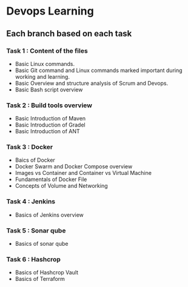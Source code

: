 # Devops Learning
## Each branch based on each task 
###  Task 1 : Content of the files
- Basic Linux commands. 
- Basic Git command and Linux commands marked important during working and learning.
- Basic Overview and structure analysis of Scrum and Devops.
- Basic Bash script overview 

### Task 2 : Build tools overview
- Basic Introduction of Maven  
- Basic Introduction of Gradel  
- Basic Introduction of ANT  

### Task 3 : Docker
- Baics of Docker  
- Docker Swarm and Docker Compose overview  
- Images vs Container and Container vs Virtual Machine  
- Fundamentals of Docker File  
- Concepts of Volume and Networking  

###  Task 4 : Jenkins  
- Basics of Jenkins overview 

### Task 5 : Sonar qube 
- Basics of sonar qube 

### Task 6 : Hashcrop
- Basics of Hashcrop  Vault 
- Basics of Terraform 
